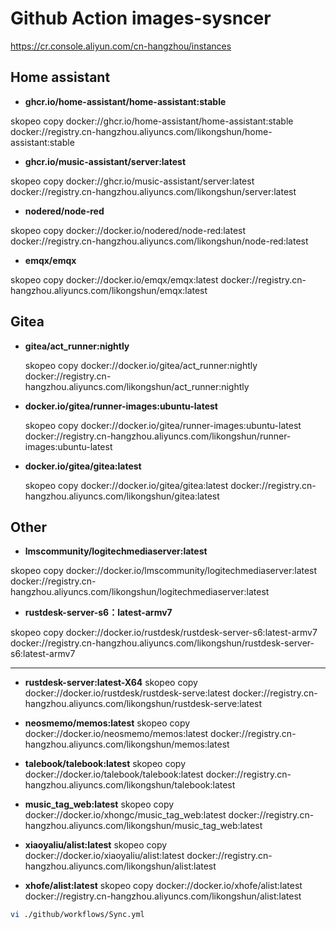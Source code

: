 # Github Action  images-sysncer

https://cr.console.aliyun.com/cn-hangzhou/instances

## Home assistant

- **ghcr.io/home-assistant/home-assistant:stable**

skopeo copy docker://ghcr.io/home-assistant/home-assistant:stable docker://registry.cn-hangzhou.aliyuncs.com/likongshun/home-assistant:stable

- **ghcr.io/music-assistant/server:latest**

skopeo copy docker://ghcr.io/music-assistant/server:latest docker://registry.cn-hangzhou.aliyuncs.com/likongshun/server:latest

- **nodered/node-red**

skopeo copy docker://docker.io/nodered/node-red:latest docker://registry.cn-hangzhou.aliyuncs.com/likongshun/node-red:latest

- **emqx/emqx**

skopeo copy docker://docker.io/emqx/emqx:latest docker://registry.cn-hangzhou.aliyuncs.com/likongshun/emqx:latest



## Gitea

- **gitea/act_runner:nightly**

  skopeo copy docker://docker.io/gitea/act_runner:nightly docker://registry.cn-hangzhou.aliyuncs.com/likongshun/act_runner:nightly

- **docker.io/gitea/runner-images:ubuntu-latest**

  skopeo copy docker://docker.io/gitea/runner-images:ubuntu-latest docker://registry.cn-hangzhou.aliyuncs.com/likongshun/runner-images:ubuntu-latest

- **docker.io/gitea/gitea:latest**

  skopeo copy docker://docker.io/gitea/gitea:latest docker://registry.cn-hangzhou.aliyuncs.com/likongshun/gitea:latest



## Other

- **lmscommunity/logitechmediaserver:latest**

skopeo copy docker://docker.io/lmscommunity/logitechmediaserver:latest docker://registry.cn-hangzhou.aliyuncs.com/likongshun/logitechmediaserver:latest

- **rustdesk-server-s6：latest-armv7**

skopeo copy docker://docker.io/rustdesk/rustdesk-server-s6:latest-armv7 docker://registry.cn-hangzhou.aliyuncs.com/likongshun/rustdesk-server-s6:latest-armv7

---


- **rustdesk-server:latest-X64**
skopeo copy docker://docker.io/rustdesk/rustdesk-serve:latest docker://registry.cn-hangzhou.aliyuncs.com/likongshun/rustdesk-serve:latest

- **neosmemo/memos:latest**
skopeo copy docker://docker.io/neosmemo/memos:latest docker://registry.cn-hangzhou.aliyuncs.com/likongshun/memos:latest

- **talebook/talebook:latest**
skopeo copy docker://docker.io/talebook/talebook:latest docker://registry.cn-hangzhou.aliyuncs.com/likongshun/talebook:latest


- **music_tag_web:latest**
skopeo copy docker://docker.io/xhongc/music_tag_web:latest docker://registry.cn-hangzhou.aliyuncs.com/likongshun/music_tag_web:latest


- **xiaoyaliu/alist:latest**
skopeo copy docker://docker.io/xiaoyaliu/alist:latest docker://registry.cn-hangzhou.aliyuncs.com/likongshun/alist:latest


- **xhofe/alist:latest**
skopeo copy docker://docker.io/xhofe/alist:latest docker://registry.cn-hangzhou.aliyuncs.com/likongshun/alist:latest






```bash
vi ./github/workflows/Sync.yml
```




